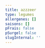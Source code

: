 ```yaml
---
title: azzzeer
type: legumes
allergenes: []
saisons: []
pFrais: false
pSurgel: false
slugInternal: ''
---
```



